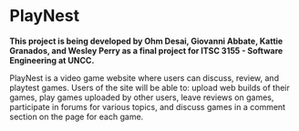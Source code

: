 # PlayNest
**This project is being developed by Ohm Desai, Giovanni Abbate, Kattie Granados, and Wesley Perry as a final project for ITSC 3155 - Software Engineering at UNCC.**

PlayNest is a video game website where users can discuss, review, and playtest games. Users of the site will be able to: upload web builds of their games, play games uploaded by other users, leave reviews on games, participate in forums for various topics, and discuss games in a comment section on the page for each game.
